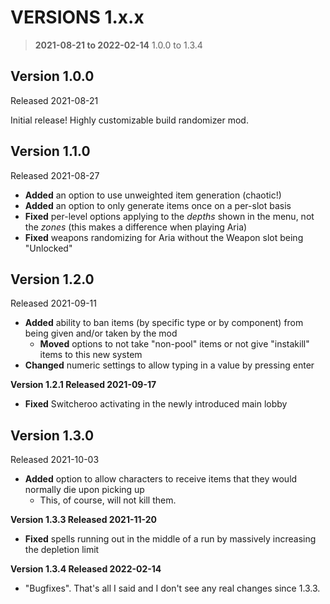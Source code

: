 # **VERSIONS 1.x.x**
>**2021-08-21 to 2022-02-14**
>1.0.0 to 1.3.4

## Version 1.0.0
Released 2021-08-21

Initial release! Highly customizable build randomizer mod.


## Version 1.1.0
Released 2021-08-27

- **Added** an option to use unweighted item generation (chaotic!)
- **Added** an option to only generate items once on a per-slot basis
- **Fixed** per-level options applying to the *depths* shown in the menu, not the *zones* (this makes a difference when playing Aria)
- **Fixed** weapons randomizing for Aria without the Weapon slot being "Unlocked"


## Version 1.2.0
Released 2021-09-11

- **Added** ability to ban items (by specific type or by component) from being given and/or taken by the mod
	- **Moved** options to not take "non-pool" items or not give "instakill" items to this new system
- **Changed** numeric settings to allow typing in a value by pressing enter

**Version 1.2.1 Released 2021-09-17**
- **Fixed** Switcheroo activating in the newly introduced main lobby


## Version 1.3.0
Released 2021-10-03

- **Added** option to allow characters to receive items that they would normally die upon picking up
	- This, of course, will not kill them.

**Version 1.3.3 Released 2021-11-20**
- **Fixed** spells running out in the middle of a run by massively increasing the depletion limit

**Version 1.3.4 Released 2022-02-14**
- "Bugfixes". That's all I said and I don't see any real changes since 1.3.3.
